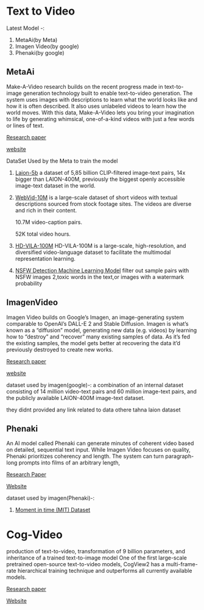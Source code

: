 # Text to Video


Latest Model -:

1. MetaAi(by Meta)
2. Imagen Video(by google)
3. Phenaki(by google)


## MetaAi 
Make-A-Video research builds on the recent progress made in text-to-image generation technology built to enable text-to-video generation. The system uses images with descriptions to learn what the world looks like and how it is often described. It also uses unlabeled videos to learn how the world moves. With this data, Make-A-Video lets you bring your imagination to life by generating whimsical, one-of-a-kind videos with just a few words or lines of text.

[Research paper](https://arxiv.org/pdf/2209.14792.pdf)

[website](https://makeavideo.studio/)


DataSet Used by the Meta to train the model

1. [Laion-5b](https://laion.ai/blog/laion-5b/) a dataset of 5,85 billion CLIP-filtered image-text pairs, 14x bigger than LAION-400M, previously the biggest openly accessible image-text dataset in the world.

2. [WebVid-10M](https://m-bain.github.io/webvid-dataset/) is a large-scale dataset of short videos with textual descriptions sourced from stock footage sites. The videos are diverse and rich in their content.

    10.7M video-caption pairs.

    52K total video hours.
3. [HD-VILA-100M](https://github.com/microsoft/XPretrain/tree/main/hd-vila-100m) HD-VILA-100M is a large-scale, high-resolution, and diversified video-language dataset to facilitate the multimodal representation learning.

4. [NSFW Detection Machine Learning Model](https://github.com/GantMan/nsfw_model) filter out sample pairs with NSFW images 2,toxic words in the text,or images with a watermark probability 


## ImagenVideo

Imagen Video builds on Google’s Imagen, an image-generating system comparable to OpenAI’s DALL-E 2 and Stable Diffusion. Imagen is what’s known as a “diffusion” model, generating new data (e.g. videos) by learning how to “destroy” and “recover” many existing samples of data. As it’s fed the existing samples, the model gets better at recovering the data it’d previously destroyed to create new works.

[Research paper](https://imagen.research.google/video/paper.pdf)

[website](https://imagen.research.google/video/)

dataset used by imagen(google)-:
a combination of an internal dataset consisting of 14 million video-text pairs
and 60 million image-text pairs, and the publicly available LAION-400M image-text dataset.

they didnt provided any link related to data othere tahna laion dataset

## Phenaki
An AI model called Phenaki can generate minutes of coherent video based on detailed, sequential text input.
While Imagen Video focuses on quality, Phenaki prioritizes coherency and length. The system can turn paragraph-long prompts into films of an arbitrary length,

[Research Paper](https://openreview.net/forum?id=vOEXS39nOF)

[Website](https://phenaki.video/)



dataset used by imagen(Phenaki)-:
1. [Moment in time (MIT) Dataset](http://moments.csail.mit.edu/)



# Cog-Video
production of text-to-video, transformation of 9 billion parameters, and inheritance of a trained text-to-image model One of the first large-scale pretrained open-source text-to-video models, CogView2 has a multi-frame-rate hierarchical training technique and outperforms all currently available models.

[Research paper](https://arxiv.org/pdf/2205.15868.pdf)

[Website](https://github.com/THUDM/CogVideo)





